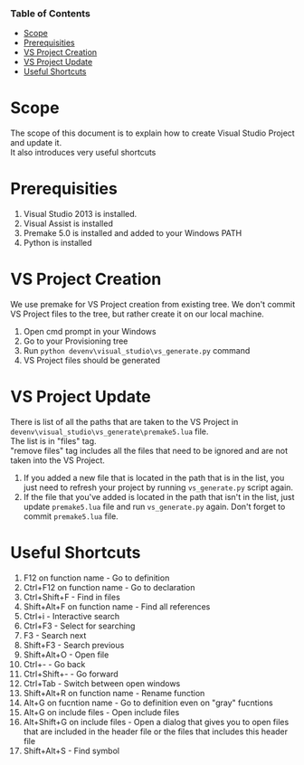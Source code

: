 
### Table of Contents
 - [Scope](#scope) 
 - [Prerequisities](#prerequisities)
 - [VS Project Creation](#vs-project-creation)
 - [VS Project Update](#vs-project-update)  
 - [Useful Shortcuts](#useful-shortcuts)

# Scope
The scope of this document is to explain how to create Visual Studio Project and update it.  
It also introduces very useful shortcuts

# Prerequisities
1. Visual Studio 2013 is installed.
1. Visual Assist is installed
1. Premake 5.0 is installed and added to your Windows PATH
1. Python is installed

# VS Project Creation
We use premake for VS Project creation from existing tree.
We don't commit VS Project files to the tree, but rather create it on our local machine.

1. Open cmd prompt in your Windows
1. Go to your Provisioning tree
1. Run `python devenv\visual_studio\vs_generate.py` command
1. VS Project files should be generated

# VS Project Update
There is list of all the paths that are taken to the VS Project in `devenv\visual_studio\vs_generate\premake5.lua` file.  
The list is in "files" tag.  
"remove files" tag includes all the files that need to be ignored and are not taken into the VS Project.

1. If you added a new file that is located in the path that is in the list, you just need to refresh your project by running `vs_generate.py` script again.
1. If the file that you've added is located in the path that isn't in the list, just update `premake5.lua` file and run `vs_generate.py` again.
Don't forget to commit `premake5.lua` file.

# Useful Shortcuts
1. F12 on function name - Go to definition
1. Ctrl+F12 on function name - Go to declaration
1. Ctrl+Shift+F - Find in files
1. Shift+Alt+F on function name - Find all references
1. Ctrl+i - Interactive search
1. Ctrl+F3 - Select for searching
1. F3 - Search next
1. Shift+F3 - Search previous
1. Shift+Alt+O - Open file
1. Ctrl+- - Go back
1. Ctrl+Shift+- - Go forward
1. Ctrl+Tab - Switch between open windows
1. Shift+Alt+R on function name - Rename function
1. Alt+G on fucntion name - Go to definition even on "gray" fucntions
1. Alt+G on include files - Open include files
1. Alt+Shift+G on include files - Open a dialog that gives you to open files that are included in the header file or the files that includes this header file
1. Shift+Alt+S - Find symbol
